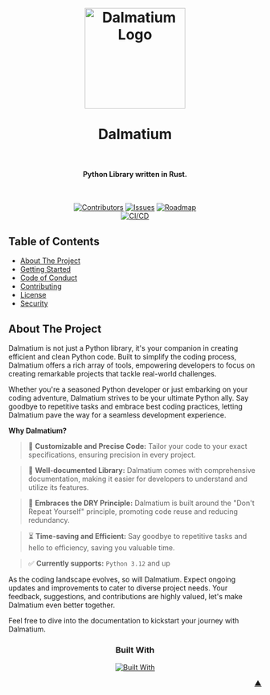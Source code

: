 <a name="readme-top"></a>

<h1 align="center">
  <br />
    <a href="https://illyrion.eu/">
      <img src="https://raw.githubusercontent.com/IllyrionSoftware/.github/main/icons/dalmatium.svg" alt="Dalmatium Logo" width="200">
    </a>
  <br /><br />
  Dalmatium
  <br />
  <br />
</h1>

<h4 align="center">Python Library written in Rust.</h4><br />

<div align="center">

[![Contributors][contributors_shield_url]][contributors_url]
[![Issues][issues_shield_url]][issues_url]
[![Roadmap][roadmap_shield_url]][roadmap_url]<br />
[![CI/CD][workflow_shield_url]][workflow_url]</div>

## Table of Contents

- [About The Project](#about-the-project)
- [Getting Started](#getting-started)
- [Code of Conduct][code_of_conduct_url]
- [Contributing][contributing_url]
- [License][license_url]
- [Security][security_url]

## About The Project

Dalmatium is not just a Python library, it's your companion in creating efficient and clean Python code. Built to simplify the coding process, Dalmatium offers a rich array of tools, empowering developers to focus on creating remarkable projects that tackle real-world challenges.

Whether you're a seasoned Python developer or just embarking on your coding adventure, Dalmatium strives to be your ultimate Python ally. Say goodbye to repetitive tasks and embrace best coding practices, letting Dalmatium pave the way for a seamless development experience.

**Why Dalmatium?**

> :straight_ruler: **Customizable and Precise Code:** Tailor your code to your exact specifications, ensuring precision in every project.

> :book: **Well-documented Library:** Dalmatium comes with comprehensive documentation, making it easier for developers to understand and utilize its features.

> :triangular_ruler: **Embraces the DRY Principle:** Dalmatium is built around the "Don't Repeat Yourself" principle, promoting code reuse and reducing redundancy.

> :hourglass_flowing_sand: **Time-saving and Efficient:** Say goodbye to repetitive tasks and hello to efficiency, saving you valuable time.

> :white_check_mark: **Currently supports:** `Python 3.12` and up

As the coding landscape evolves, so will Dalmatium. Expect ongoing updates and improvements to cater to diverse project needs. Your feedback, suggestions, and contributions are highly valued, let's make Dalmatium even better together.

Feel free to dive into the documentation to kickstart your journey with Dalmatium.

<div align="center"><h3>Built With</h3>

[![Built With][built_with_shield_url]][built_with_url]</div>

</details><p align="right"><a href="#readme-top">▲</a></p>

[built_with_shield_url]: https://skillicons.dev/icons?i=docker,rust
[built_with_url]: https://skillicons.dev
[code_of_conduct_url]: https://github.com/IllyrionSoftware/Dalmatium?tab=coc-ov-file
[contributing_url]: https://github.com/IllyrionSoftware/Dalmatium/blob/main/CONTRIBUTING.md
[contributors_shield_url]: https://img.shields.io/github/contributors/IllyrionSoftware/Dalmatium?style=for-the-badge&color=blue
[contributors_url]: https://github.com/IllyrionSoftware/Dalmatium/graphs/contributors
[issues_shield_url]: https://img.shields.io/github/issues/IllyrionSoftware/Dalmatium?style=for-the-badge&color=yellow
[issues_url]: https://github.com/IllyrionSoftware/Dalmatium/issues
[license_url]: https://github.com/IllyrionSoftware/Dalmatium?tab=AGPL-3.0-1-ov-file
[roadmap_shield_url]: https://img.shields.io/badge/Roadmap-Click%20Me!-purple.svg?style=for-the-badge
[roadmap_url]: https://github.com/orgs/IllyrionSoftware/projects/4
[security_url]: https://github.com/IllyrionSoftware/Dalmatium?tab=security-ov-file
[workflow_shield_url]: https://github.com/IllyrionSoftware/Dalmatium/actions/workflows/ci_cd.yml/badge.svg
[workflow_url]: https://github.com/IllyrionSoftware/Dalmatium/actions/workflows/ci_cd.yml
